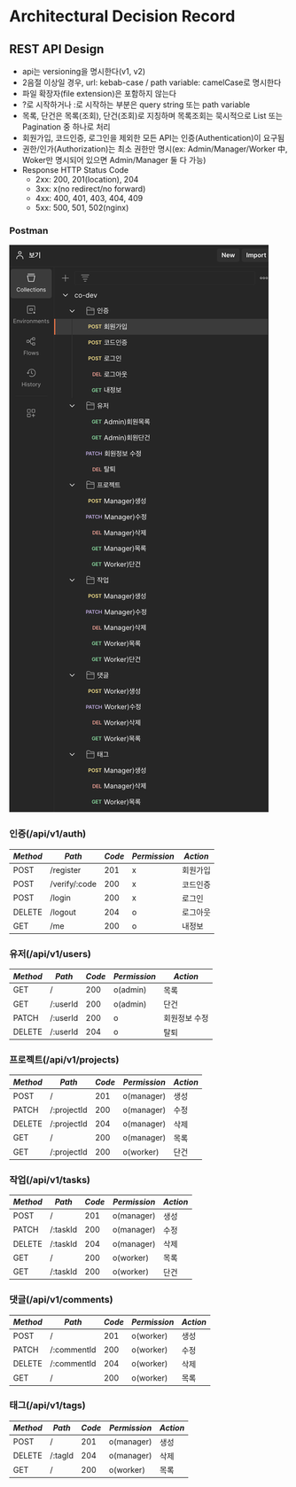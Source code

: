 # Architectural Decision Record

## REST API Design

* api는 versioning을 명시한다(v1, v2)
* 2음절 이상일 경우, url: kebab-case / path variable: camelCase로 명시한다
* 파일 확장자(file extension)은 포함하지 않는다
* ?로 시작하거나 :로 시작하는 부분은 query string 또는 path variable
* 목록, 단건은 목록(조회), 단건(조회)로 지칭하며 목록조회는 묵시적으로 List 또는 Pagination 중 하나로 처리
* 회원가입, 코드인증, 로그인을 제외한 모든 API는 인증(Authentication)이 요구됨
* 권한/인가(Authorization)는 최소 권한만 명시(ex: Admin/Manager/Worker 中, Woker만 명시되어 있으면 Admin/Manager 둘 다 가능)
* Response HTTP Status Code
    * 2xx: 200, 201(location), 204
    * 3xx: x(no redirect/no forward)
    * 4xx: 400, 401, 403, 404, 409
    * 5xx: 500, 501, 502(nginx)

### Postman
<img src="../img/co-dev_API.png" alt="API image">


### 인증(/api/v1/auth)

| **_Method_** | **_Path_**    | **_Code_** | **_Permission_** | **_Action_** |
|--------------|---------------|------------|------------------|--------------|
| POST         | /register     | 201        | x                | 회원가입         |
| POST         | /verify/:code | 200        | x                | 코드인증         |
| POST         | /login        | 200        | x                | 로그인          |
| DELETE       | /logout       | 204        | o                | 로그아웃         |
| GET          | /me           | 200        | o                | 내정보          |

### 유저(/api/v1/users)

| **_Method_** | **_Path_** | **_Code_** | **_Permission_** | **_Action_** |
|--------------|------------|------------|------------------|--------------|
| GET          | /          | 200        | o(admin)         | 목록           |
| GET          | /:userId   | 200        | o(admin)         | 단건           |
| PATCH        | /:userId   | 200        | o                | 회원정보 수정      |
| DELETE       | /:userId   | 204        | o                | 탈퇴           |

### 프로젝트(/api/v1/projects)

| **_Method_** | **_Path_**  | **_Code_** | **_Permission_** | **_Action_** |
|--------------|-------------|------------|------------------|--------------|
| POST         | /           | 201        | o(manager)       | 생성           |
| PATCH        | /:projectId | 200        | o(manager)       | 수정           |
| DELETE       | /:projectId | 204        | o(manager)       | 삭제           |
| GET          | /           | 200        | o(manager)       | 목록           |
| GET          | /:projectId | 200        | o(worker)        | 단건           |

### 작업(/api/v1/tasks)

| **_Method_** | **_Path_** | **_Code_** | **_Permission_** | **_Action_** |
|--------------|------------|------------|------------------|--------------|
| POST         | /          | 201        | o(manager)       | 생성           |
| PATCH        | /:taskId   | 200        | o(manager)       | 수정           |
| DELETE       | /:taskId   | 204        | o(manager)       | 삭제           |
| GET          | /          | 200        | o(worker)        | 목록           |
| GET          | /:taskId   | 200        | o(worker)        | 단건           |

### 댓글(/api/v1/comments)

| **_Method_** | **_Path_**  | **_Code_** | **_Permission_** | **_Action_** |
|--------------|-------------|------------|------------------|--------------|
| POST         | /           | 201        | o(worker)        | 생성           |
| PATCH        | /:commentId | 200        | o(worker)        | 수정           |
| DELETE       | /:commentId | 204        | o(worker)        | 삭제           |
| GET          | /           | 200        | o(worker)        | 목록           |

### 태그(/api/v1/tags)

| **_Method_** | **_Path_** | **_Code_** | **_Permission_** | **_Action_** |
|--------------|------------|------------|------------------|--------------|
| POST         | /          | 201        | o(manager)       | 생성           |
| DELETE       | /:tagId    | 204        | o(manager)       | 삭제           |
| GET          | /          | 200        | o(worker)        | 목록           |